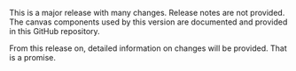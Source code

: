 This is a major release with many changes. Release notes are not provided. The canvas components used by this version are documented and provided in this GitHub repository.

From this release on, detailed information on changes will be provided. That is a promise.
